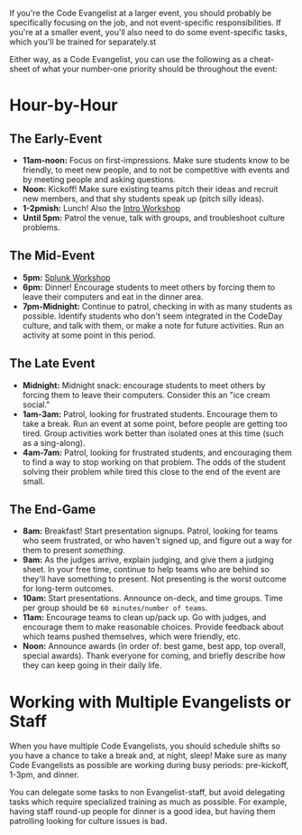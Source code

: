 If you're the Code Evangelist at a larger event, you should probably be specifically focusing on the job, and not event-specific responsibilities. If you're at a smaller event, you'll also need to do some event-specific tasks, which you'll be trained for separately.st

Either way, as a Code Evangelist, you can use the following as a cheat-sheet of what your number-one priority should be throughout the event:

# Hour-by-Hour

## The Early-Event

- **11am-noon:** Focus on first-impressions. Make sure students know to be friendly, to meet new people, and to not be competitive with events and by meeting people and asking questions.
- **Noon:** Kickoff! Make sure existing teams pitch their ideas and recruit new members, and that shy students speak up (pitch silly ideas). 
- **1-2pmish:** Lunch! Also the [Intro Workshop](https://blog.srnd.org/jumping-over-chairs-and-learning-to-make-a-game-with-construct-2-a796f4def9e9)
- **Until 5pm:** Patrol the venue, talk with groups, and troubleshoot culture problems.

## The Mid-Event

- **5pm:** [Splunk Workshop](https://blog.srnd.org/making-better-games-with-splunk-975cd2a605ce)
- **6pm:** Dinner! Encourage students to meet others by forcing them to leave their computers and eat in the dinner area.
- **7pm-Midnight:** Continue to patrol, checking in with as many students as possible. Identify students who don't seem integrated in the CodeDay culture, and talk with them, or make a note for future activities. Run an activity at some point in this period.

## The Late Event

- **Midnight:** Midnight snack: encourage students to meet others by forcing them to leave their computers. Consider this an "ice cream social."
- **1am-3am:** Patrol, looking for frustrated students. Encourage them to take a break. Run an event at some point, before people are getting too tired. Group activities work better than isolated ones at this time (such as a sing-along).
- **4am-7am:** Patrol, looking for frustrated students, and encouraging them to find a way to stop working on that problem. The odds of the student solving their problem while tired this close to the end of the event are small.

## The End-Game

- **8am:** Breakfast! Start presentation signups. Patrol, looking for teams who seem frustrated, or who haven't signed up, and figure out a way for them to present _something_.
- **9am:** As the judges arrive, explain judging, and give them a judging sheet. In your free time, continue to help teams who are behind so they'll have something to present. Not presenting is the worst outcome for long-term outcomes.
- **10am:** Start presentations. Announce on-deck, and time groups. Time per group should be `60 minutes/number of teams`.
- **11am:** Encourage teams to clean up/pack up. Go with judges, and encourage them to make reasonable choices. Provide feedback about which teams pushed themselves, which were friendly, etc.
- **Noon:** Announce awards (in order of: best game, best app, top overall, special awards). Thank everyone for coming, and briefly describe how they can keep going in their daily life.

# Working with Multiple Evangelists or Staff

When you have multiple Code Evangelists, you should schedule shifts so you have a chance to take a break and, at night, sleep! Make sure as many Code Evangelists as possible are working during busy periods: pre-kickoff, 1-3pm, and dinner.

You can delegate some tasks to non Evangelist-staff, but avoid delegating tasks which require specialized training as much as possible. For example, having staff round-up people for dinner is a good idea, but having them patrolling looking for culture issues is bad.